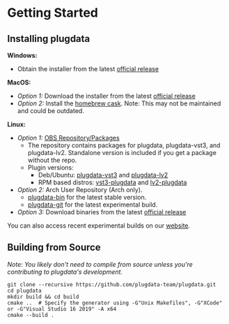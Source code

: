 # Getting Started

## Installing plugdata

**Windows:**
- Obtain the installer from the latest [official release](https://github.com/plugdata-team/plugdata/tags)

**MacOS:**
- *Option 1:* Download the installer from the latest [official release](https://github.com/plugdata-team/plugdata/tags)
- *Option 2:* Install the [homebrew cask](https://formulae.brew.sh/cask/plugdata). Note: This may not be maintained and could be outdated.

**Linux:**
- *Option 1:* [OBS Repository/Packages](https://software.opensuse.org//download.html?project=home%3Aplugdata&package=plugdata)
  - The repository contains packages for plugdata, plugdata-vst3, and plugdata-lv2. Standalone version is included if you get a package without the repo.
  - Plugin versions:
    - Deb/Ubuntu: [plugdata-vst3](https://software.opensuse.org/package/plugdata-vst3) and [plugdata-lv2](https://software.opensuse.org/package/plugdata-lv2)
    - RPM based distros: [vst3-plugdata](https://software.opensuse.org/package/vst3-plugdata) and [lv2-plugdata](https://software.opensuse.org/package/lv2-plugdata)
- *Option 2:* Arch User Repository (Arch only).
  - [plugdata-bin](https://aur.archlinux.org/packages/plugdata-bin) for the latest stable version.
  - [plugdata-git](https://aur.archlinux.org/packages/plugdata-git) for the latest experimental build.
- *Option 3:* Download binaries from the latest [official release](https://github.com/plugdata-team/plugdata/tags)

You can also access recent experimental builds on our [website](https://plugdata.org/download.html).

## Building from Source

*Note: You likely don't need to compile from source unless you're contributing to plugdata's development.*

```
git clone --recursive https://github.com/plugdata-team/plugdata.git
cd plugdata
mkdir build && cd build
cmake ..  # Specify the generator using -G"Unix Makefiles", -G"XCode" or -G"Visual Studio 16 2019" -A x64
cmake --build .
```